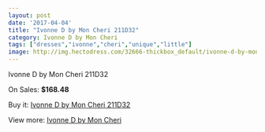 ```yaml
---
layout: post
date: '2017-04-04'
title: "Ivonne D by Mon Cheri 211D32"
category: Ivonne D by Mon Cheri
tags: ["dresses","ivonne","cheri","unique","little"]
image: http://img.hectodress.com/32666-thickbox_default/ivonne-d-by-mon-cheri-211d32.jpg
---
```

Ivonne D by Mon Cheri 211D32

On Sales: **$168.48**
<a href="https://www.hectodress.com/ivonne-d-by-mon-cheri/14936-ivonne-d-by-mon-cheri-211d32.html"><amp-img layout="responsive" width="600" height="600" src="//img.hectodress.com/32666-thickbox_default/ivonne-d-by-mon-cheri-211d32.jpg" alt="Ivonne D by Mon Cheri 211D32 0" /></a>
<a href="https://www.hectodress.com/ivonne-d-by-mon-cheri/14936-ivonne-d-by-mon-cheri-211d32.html"><amp-img layout="responsive" width="600" height="600" src="//img.hectodress.com/32667-thickbox_default/ivonne-d-by-mon-cheri-211d32.jpg" alt="Ivonne D by Mon Cheri 211D32 1" /></a>

Buy it: [Ivonne D by Mon Cheri 211D32](https://www.hectodress.com/ivonne-d-by-mon-cheri/14936-ivonne-d-by-mon-cheri-211d32.html "Ivonne D by Mon Cheri 211D32")

View more: [Ivonne D by Mon Cheri](https://www.hectodress.com/268-ivonne-d-by-mon-cheri "Ivonne D by Mon Cheri")